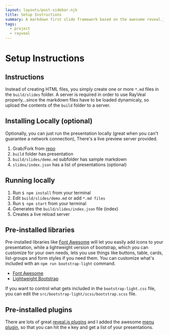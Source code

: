 ```yaml
---
layout: layouts/post-sidebar.njk
title: Setup Instructions
summary: A markdown first slide framework based on the awesome reveal.js, with multiple presentations, custom layouts and a whole lot more."
tags:
  - project
  - rayveal
---
```


# Setup Instructions

## Instructions

Instead of creating HTML files, you simply create one or more `*.md` files in the `build/slides` folder. A server is required in order to use RayVeal properly...since the markdown files have to be loaded dynamicaly, so upload the contents of the `build` folder to a server.


## Installing Locally (optional)

Optionally, you can just run the presentation locally (great when you can't guarantee a network connection), There's a live preview server provided.

1. Grab/Fork from [repo](http://github.com/planetoftheweb/rayveal)
1. `build` folder has presentation
1. `build/slides/demo.md` subfolder has sample markdown
1. `slides/index.json` has a list of presentations (optional)

## Running locally

1. Run `$ npm install` from your terminal
1. Edit `build/slides/demo.md` or add `*.md files`
1. Run `$ npm start` from your terminal
1. Generates the `build/slides/index.json` file (index)
1. Creates a live reload server

## Pre-installed libraries

Pre-installed libraries like [Font Awesome](https://fontawesome.com/?from=io) will let you easily add icons to your presentation, while a lightweight version of bootstrap, which you can customize for your own needs, lets you use things like buttons, table, cards, list-groups and form styles if you need them. You can customize what's included with an `npm run bootstrap-light` command.

- [Font Awesome](https://fontawesome.com/?from=io)
- [Lightweight Bootstrap](https://getbootstrap.com)

If you want to control what gets included in the `bootstrap-light.css` file, you can edit the `src/bootstrap-light/scss/bootstrap.scss` file.

## Pre-installed plugins

There are lots of great [reveal.js plugins](https://github.com/hakimel/reveal.js/wiki/Plugins,-Tools-and-Hardware) and I added the awesome [menu plugin](https://github.com/denehyg/reveal.js-menu), so that you can hit the `m` key and get a list of your presentations.

